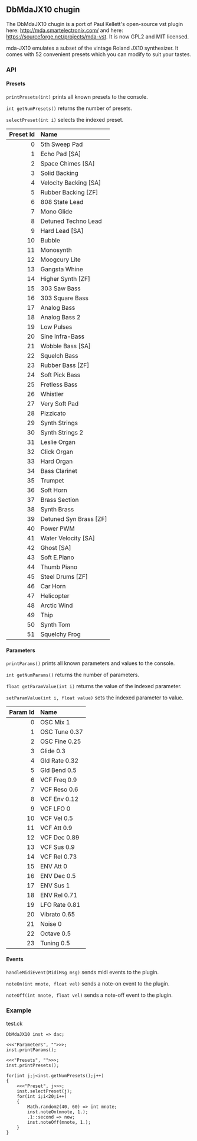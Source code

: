 ## DbMdaJX10 chugin

The DbMdaJX10 chugin is a port of Paul Kellett's open-source
vst plugin here: http://mda.smartelectronix.com/ and
here: https://sourceforge.net/projects/mda-vst. It is
now GPL2 and MIT licensed.

mda-JX10 emulates a subset of the vintage Roland JX10 synthesizer.
It comes with 52 convenient presets which you can modify to suit
your tastes.

### API

#### Presets

`printPresets(int)` prints all known presets to the console.

`int getNumPresets()` returns the number of presets.
 
`selectPreset(int i)` selects the indexed preset.

| Preset Id | Name                   |
| --------: | :--------------------- |
|         0 | 5th Sweep Pad          |
|         1 | Echo Pad [SA]          |
|         2 | Space Chimes [SA]      |
|         3 | Solid Backing          |
|         4 | Velocity Backing [SA]  |
|         5 | Rubber Backing [ZF]    |
|         6 | 808 State Lead         |
|         7 | Mono Glide             |
|         8 | Detuned Techno Lead    |
|         9 | Hard Lead [SA]         |
|        10 | Bubble                 |
|        11 | Monosynth              |
|        12 | Moogcury Lite          |
|        13 | Gangsta Whine          |
|        14 | Higher Synth [ZF]      |
|        15 | 303 Saw Bass           |
|        16 | 303 Square Bass        |
|        17 | Analog Bass            |
|        18 | Analog Bass 2          |
|        19 | Low Pulses             |
|        20 | Sine Infra-Bass        |
|        21 | Wobble Bass [SA]       |
|        22 | Squelch Bass           |
|        23 | Rubber Bass [ZF]       |
|        24 | Soft Pick Bass         |
|        25 | Fretless Bass          |
|        26 | Whistler               |
|        27 | Very Soft Pad          |
|        28 | Pizzicato              |
|        29 | Synth Strings          |
|        30 | Synth Strings 2        |
|        31 | Leslie Organ           |
|        32 | Click Organ            |
|        33 | Hard Organ             |
|        34 | Bass Clarinet          |
|        35 | Trumpet                |
|        36 | Soft Horn              |
|        37 | Brass Section          |
|        38 | Synth Brass            |
|        39 | Detuned Syn Brass [ZF] |
|        40 | Power PWM              |
|        41 | Water Velocity [SA]    |
|        42 | Ghost [SA]             |
|        43 | Soft E.Piano           |
|        44 | Thumb Piano            |
|        45 | Steel Drums [ZF]       |
|        46 | Car Horn               |
|        47 | Helicopter             |
|        48 | Arctic Wind            |
|        49 | Thip                   |
|        50 | Synth Tom              |
|        51 | Squelchy Frog          |

#### Parameters

`printParams()` prints all known parameters and values to the console.

`int getNumParams()` returns the number of parameters.

`float getParamValue(int i)` returns the value of the indexed parameter.

`setParamValue(int i, float value)` sets the indexed parameter to value.

| Param Id | Name          |
| -------: | :------------ |
|        0 | OSC Mix 1     |
|        1 | OSC Tune 0.37 |
|        2 | OSC Fine 0.25 |
|        3 | Glide 0.3     |
|        4 | Gld Rate 0.32 |
|        5 | Gld Bend 0.5  |
|        6 | VCF Freq 0.9  |
|        7 | VCF Reso 0.6  |
|        8 | VCF Env 0.12  |
|        9 | VCF LFO 0     |
|       10 | VCF Vel 0.5   |
|       11 | VCF Att 0.9   |
|       12 | VCF Dec 0.89  |
|       13 | VCF Sus 0.9   |
|       14 | VCF Rel 0.73  |
|       15 | ENV Att 0     |
|       16 | ENV Dec 0.5   |
|       17 | ENV Sus 1     |
|       18 | ENV Rel 0.71  |
|       19 | LFO Rate 0.81 |
|       20 | Vibrato 0.65  |
|       21 | Noise 0       |
|       22 | Octave 0.5    |
|       23 | Tuning 0.5    |

#### Events

`handleMidiEvent(MidiMsg msg)` sends midi events to the plugin.

`noteOn(int mnote, float vel)` sends a note-on event to the plugin.

`noteOff(int mnote, float vel)` sends a note-off event to the plugin.

### Example

test.ck

```ck
DbMdaJX10 inst => dac;

<<<"Parameters", "">>>;
inst.printParams();

<<<"Presets", "">>>;
inst.printPresets();

for(int j;j<inst.getNumPresets();j++)
{
    <<<"Preset", j>>>;
    inst.selectPreset(j);
    for(int i;i<20;i++)
    {
        Math.random2(40, 60) => int mnote;
        inst.noteOn(mnote, 1.);
        .1::second => now;
        inst.noteOff(mnote, 1.);
    }
}
```
